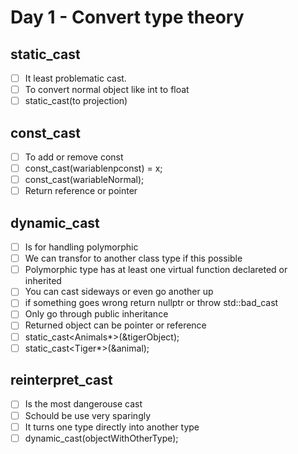 
# Day 1 - Convert type theory

## static_cast
- [ ] It least problematic cast.
- [ ] To convert normal object like int to float
- [ ] static_cast<whatWeWant>(to projection)

## const_cast
- [ ] To add or remove const
- [ ] const_cast<whatWeWant>(wariablenpconst) = x;
- [ ] const_cast<const whatWeWant>(wariableNormal);
- [ ] Return reference or pointer

## dynamic_cast 
- [ ] Is for handling polymorphic
- [ ] We can transfor to another class type if this possible
- [ ] Polymorphic type has at least one virtual function
declareted or inherited
- [ ] You can cast sideways or even go another up
- [ ] if something goes wrong return nullptr or throw std::bad_cast
- [ ] Only go through public inheritance
- [ ] Returned object can be pointer or reference 
- [ ] static_cast<Animals*>(&tigerObject);
- [ ] static_cast<Tiger*>(&animal);

## reinterpret_cast
- [ ] Is the most dangerouse cast
- [ ] Schould be use very sparingly
- [ ] It turns one type directly into another type
- [ ] dynamic_cast<oneType>(objectWithOtherType);
